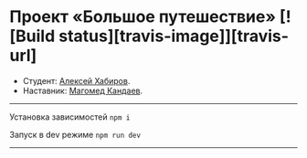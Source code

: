 # Проект «Большое путешествие» [![Build status][travis-image]][travis-url]

* Студент: [Алексей Хабиров](https://up.htmlacademy.ru/ecmascript/10/user/963185).
* Наставник: [Магомед Кандаев](https://htmlacademy.ru/profile/magomedkandaev).

---

Установка зависимостей `npm i`

Запуск в dev режиме `npm run dev`

---
